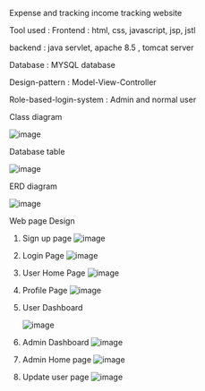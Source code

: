 Expense and  tracking income tracking website


Tool used : 
Frontend : html, css, javascript, jsp, jstl 


backend : java servlet, apache 8.5 , tomcat server


Database : MYSQL database 

Design-pattern : Model-View-Controller 

Role-based-login-system : Admin and normal user 



Class diagram

![image](https://github.com/sajinamatya/Expensoft/assets/66240249/d0e31c7a-6dca-49df-9f4b-85af87e71f05)


Database table 




![image](https://github.com/sajinamatya/Expensoft/assets/66240249/9792960b-4d5f-44cf-8878-5aa8eebff127)






ERD diagram 



![image](https://github.com/sajinamatya/Expensoft/assets/66240249/4ce39772-ac77-4005-b398-c4599aace29a)




Web page Design 
1. Sign up page
   ![image](https://github.com/sajinamatya/Expensoft/assets/66240249/45a79680-2529-4161-9696-c9034f862de4)

2. Login Page
  ![image](https://github.com/sajinamatya/Expensoft/assets/66240249/8af757df-74c7-4bf5-ad67-c80a1a06d100)

3. User Home Page
   ![image](https://github.com/sajinamatya/Expensoft/assets/66240249/8ee0a166-1b07-4d2e-b649-dbba7652ea2c)



4. Profile Page
 ![image](https://github.com/user-attachments/assets/a1ab531c-3f79-4731-9fcd-e60dace0489d)




5. User Dashboard
   
   ![image](https://github.com/sajinamatya/Expensoft/assets/66240249/2e165fd3-4dab-4473-931f-cf8bb4d5a3a6)


6. Admin Dashboard
   ![image](https://github.com/user-attachments/assets/143f8bca-da37-4c86-8310-62d723a368ab)

7. Admin Home page
   ![image](https://github.com/user-attachments/assets/cf728f73-2d0f-49b0-b988-1ce147b90aed)
8. Update user page
   ![image](https://github.com/user-attachments/assets/a200e76c-f62c-4a7c-a641-3c0fe549be63)

